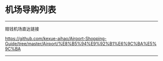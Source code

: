 # 机场导购列表

--------------------------

赔钱机场直达链接

https://github.com/kexue-aihao/Airport-Shopping-Guide/tree/master/Airport/%E8%B5%94%E9%92%B1%E6%9C%BA%E5%9C%BA

--------------------------
